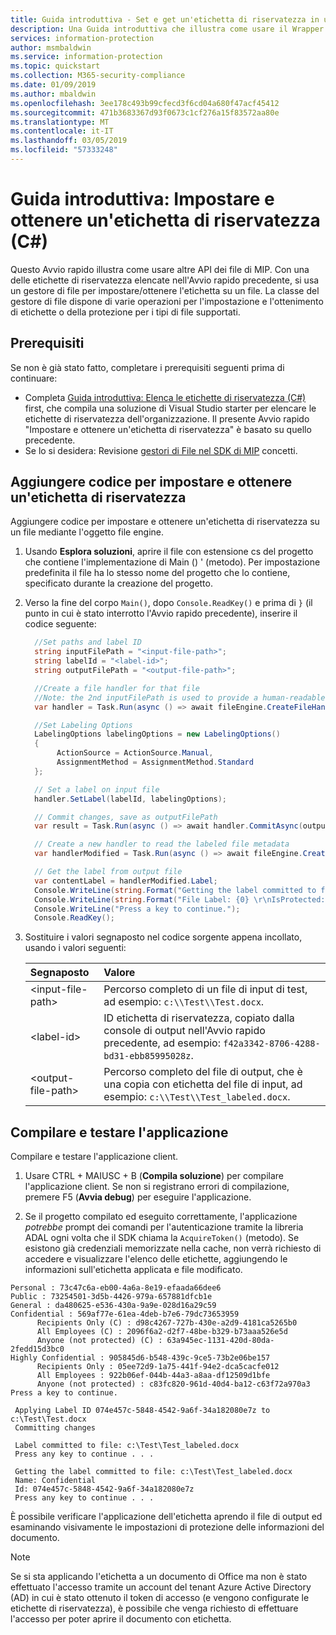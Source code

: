 ```yaml
---
title: Guida introduttiva - Set e get un'etichetta di riservatezza in un file usando il C# MIP SDK
description: Una Guida introduttiva che illustra come usare il Wrapper di .NET SDK di Microsoft informazioni protezione per impostare e ottenere un'etichetta di riservatezza su un file.
services: information-protection
author: msmbaldwin
ms.service: information-protection
ms.topic: quickstart
ms.collection: M365-security-compliance
ms.date: 01/09/2019
ms.author: mbaldwin
ms.openlocfilehash: 3ee178c493b99cfecd3f6cd04a680f47acf45412
ms.sourcegitcommit: 471b3683367d93f0673c1cf276a15f83572aa80e
ms.translationtype: MT
ms.contentlocale: it-IT
ms.lasthandoff: 03/05/2019
ms.locfileid: "57333248"
---
```

# <a name="quickstart-set-and-get-a-sensitivity-label-c"></a>Guida introduttiva: Impostare e ottenere un'etichetta di riservatezza (C#)

Questo Avvio rapido illustra come usare altre API dei file di MIP. Con una delle etichette di riservatezza elencate nell'Avvio rapido precedente, si usa un gestore di file per impostare/ottenere l'etichetta su un file. La classe del gestore di file dispone di varie operazioni per l'impostazione e l'ottenimento di etichette o della protezione per i tipi di file supportati.

## <a name="prerequisites"></a>Prerequisiti

Se non è già stato fatto, completare i prerequisiti seguenti prima di continuare:

- Completa [Guida introduttiva: Elenca le etichette di riservatezza (C#)](quick-file-list-labels-csharp.md) first, che compila una soluzione di Visual Studio starter per elencare le etichette di riservatezza dell'organizzazione. Il presente Avvio rapido "Impostare e ottenere un'etichetta di riservatezza" è basato su quello precedente.
- Se lo si desidera: Revisione [gestori di File nel SDK di MIP](concept-handler-file-cpp.md) concetti.

## <a name="add-logic-to-set-and-get-a-sensitivity-label"></a>Aggiungere codice per impostare e ottenere un'etichetta di riservatezza

Aggiungere codice per impostare e ottenere un'etichetta di riservatezza su un file mediante l'oggetto file engine. 

1. Usando **Esplora soluzioni**, aprire il file con estensione cs del progetto che contiene l'implementazione di Main () ' (metodo). Per impostazione predefinita il file ha lo stesso nome del progetto che lo contiene, specificato durante la creazione del progetto. 

2. Verso la fine del corpo `Main()`, dopo `Console.ReadKey()` e prima di `}` (il punto in cui è stato interrotto l'Avvio rapido precedente), inserire il codice seguente:

   ```csharp
     //Set paths and label ID
     string inputFilePath = "<input-file-path>";
     string labelId = "<label-id>";
     string outputFilePath = "<output-file-path>";

     //Create a file handler for that file
     //Note: the 2nd inputFilePath is used to provide a human-readable content identifier for admin auditing. 
     var handler = Task.Run(async () => await fileEngine.CreateFileHandlerAsync(inputFilePath, inputFilePath, ContentState.Rest, true)).Result;

     //Set Labeling Options
     LabelingOptions labelingOptions = new LabelingOptions()
     {
          ActionSource = ActionSource.Manual,
          AssignmentMethod = AssignmentMethod.Standard
     };

     // Set a label on input file
     handler.SetLabel(labelId, labelingOptions);

     // Commit changes, save as outputFilePath
     var result = Task.Run(async () => await handler.CommitAsync(outputFilePath)).Result;

     // Create a new handler to read the labeled file metadata
     var handlerModified = Task.Run(async () => await fileEngine.CreateFileHandlerAsync(outputFilePath, outputFilePath, ContentState.Rest, true)).Result;

     // Get the label from output file
     var contentLabel = handlerModified.Label;
     Console.WriteLine(string.Format("Getting the label committed to file: {0}", outputFilePath));
     Console.WriteLine(string.Format("File Label: {0} \r\nIsProtected: {1}", contentLabel.Label, contentLabel.IsProtectionAppliedFromLabel.ToString()));
     Console.WriteLine("Press a key to continue.");
     Console.ReadKey();
   ```

3. Sostituire i valori segnaposto nel codice sorgente appena incollato, usando i valori seguenti:

   | Segnaposto | Valore |
   |:----------- |:----- |
   | \<input-file-path\> | Percorso completo di un file di input di test, ad esempio: `c:\\Test\\Test.docx`. |
   | \<label-id\> | ID etichetta di riservatezza, copiato dalla console di output nell'Avvio rapido precedente, ad esempio: `f42a3342-8706-4288-bd31-ebb85995028z`. |
   | \<output-file-path\> | Percorso completo del file di output, che è una copia con etichetta del file di input, ad esempio: `c:\\Test\\Test_labeled.docx`. |

## <a name="build-and-test-the-application"></a>Compilare e testare l'applicazione

Compilare e testare l'applicazione client. 

1. Usare CTRL + MAIUSC + B (**Compila soluzione**) per compilare l'applicazione client. Se non si registrano errori di compilazione, premere F5 (**Avvia debug**) per eseguire l'applicazione.

2. Se il progetto compilato ed eseguito correttamente, l'applicazione *potrebbe* prompt dei comandi per l'autenticazione tramite la libreria ADAL ogni volta che il SDK chiama la `AcquireToken()` (metodo). Se esistono già credenziali memorizzate nella cache, non verrà richiesto di accedere e visualizzare l'elenco delle etichette, aggiungendo le informazioni sull'etichetta applicata e file modificato.

  ```console   
  Personal : 73c47c6a-eb00-4a6a-8e19-efaada66dee6
  Public : 73254501-3d5b-4426-979a-657881dfcb1e
  General : da480625-e536-430a-9a9e-028d16a29c59
  Confidential : 569af77e-61ea-4deb-b7e6-79dc73653959
        Recipients Only (C) : d98c4267-727b-430e-a2d9-4181ca5265b0
        All Employees (C) : 2096f6a2-d2f7-48be-b329-b73aaa526e5d
        Anyone (not protected) (C) : 63a945ec-1131-420d-80da-2fedd15d3bc0
  Highly Confidential : 905845d6-b548-439c-9ce5-73b2e06be157
        Recipients Only : 05ee72d9-1a75-441f-94e2-dca5cacfe012
        All Employees : 922b06ef-044b-44a3-a8aa-df12509d1bfe
        Anyone (not protected) : c83fc820-961d-40d4-ba12-c63f72a970a3
  Press a key to continue.

   Applying Label ID 074e457c-5848-4542-9a6f-34a182080e7z to c:\Test\Test.docx
   Committing changes
   
   Label committed to file: c:\Test\Test_labeled.docx
   Press any key to continue . . .
  
   Getting the label committed to file: c:\Test\Test_labeled.docx
   Name: Confidential
   Id: 074e457c-5848-4542-9a6f-34a182080e7z
   Press any key to continue . . .
   ```

È possibile verificare l'applicazione dell'etichetta aprendo il file di output ed esaminando visivamente le impostazioni di protezione delle informazioni del documento.

> [!NOTE]
> Se si sta applicando l'etichetta a un documento di Office ma non è stato effettuato l'accesso tramite un account del tenant Azure Active Directory (AD) in cui è stato ottenuto il token di accesso (e vengono configurate le etichette di riservatezza), è possibile che venga richiesto di effettuare l'accesso per poter aprire il documento con etichetta. 
